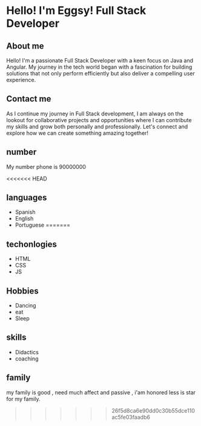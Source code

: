# Hello! I'm Eggsy! Full Stack Developer

## About me
Hello! I'm a passionate Full Stack Developer with a keen focus on Java and Angular. My journey in the tech world began with a fascination for building solutions that not only perform efficiently but also deliver a compelling user experience.


## Contact me
As I continue my journey in Full Stack development, I am always on the lookout for collaborative projects and opportunities where I can contribute my skills and grow both personally and professionally. Let's connect and explore how we can create something amazing together!


## number
My number phone is 90000000

<<<<<<< HEAD
## languages

- Spanish
- English
- Portuguese
=======



## techonlogies
- HTML
- CSS
- JS



## Hobbies 

- Dancing
- eat
- Sleep

## skills

- Didactics
- coaching


## family

my family is good , need much affect and passive , i'am honored less is star for my family.
>>>>>>> 26f5d8ca6e90dd0c30b55dce110ac5fe03faadb6
